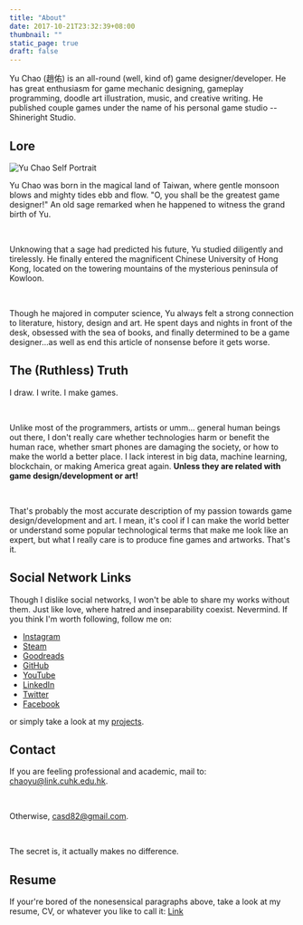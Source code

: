 ```yaml
---
title: "About"
date: 2017-10-21T23:32:39+08:00
thumbnail: ""
static_page: true
draft: false
---
```

Yu Chao (趙佑) is an all-round (well, kind of) game designer/developer. He has great enthusiasm for game mechanic designing, gameplay programming, doodle art illustration, music, and creative writing. He published couple games under the name of his personal game studio -- Shineright Studio.

## Lore
![Yu Chao Self Portrait](/about/avatar-banner.png)

Yu Chao was born in the magical land of Taiwan, where gentle monsoon blows and mighty tides ebb and flow. "O, you shall be the greatest game designer!" An old sage remarked when he happened to witness the grand birth of Yu. 

<br />

Unknowing that a sage had predicted his future, Yu studied diligently and tirelessly. He finally entered the magnificent Chinese University of Hong Kong, located on the towering mountains of the mysterious peninsula of Kowloon. 

<br />

Though he majored in computer science, Yu always felt a strong connection to literature, history, design and art. He spent days and nights in front of the desk, obsessed with the sea of books, and finally determined to be a game designer...as well as end this article of nonsense before it gets worse.

## The (Ruthless) Truth
I draw. I write. I make games.

<br />

Unlike most of the programmers, artists or umm... general human beings out there, I don't really care whether technologies harm or benefit the human race, whether smart phones are damaging the society, or how to make the world a better place. I lack interest in big data, machine learning, blockchain, or making America great again. **Unless they are related with game design/development or art!**

<br />

That's probably the most accurate description of my passion towards game design/development and art. I mean, it's cool if I can make the world better or understand some popular technological terms that make me look like an expert, but what I really care is to produce fine games and artworks. That's it.

## Social Network Links
Though I dislike social networks, I won't be able to share my works without them. Just like love, where hatred and inseparability coexist. Nevermind. If you think I'm worth following, follow me on:

* [Instagram](https://www.instagram.com/yuchao.casd82/)
* [Steam](http://steamcommunity.com/id/casd82)
* [Goodreads](https://www.goodreads.com/user/show/65188332-yu-chao)
* [GitHub](https://github.com/casd82)
* [YouTube](https://www.youtube.com/user/casd8822)
* [LinkedIn](https://www.linkedin.com/in/佑-趙-a55b85b2/)
* [Twitter](https://twitter.com/casd82)
* [Facebook](https://www.facebook.com/casd82.yuchao)

or simply take a look at my [projects](/projects).

## Contact
If you are feeling professional and academic, mail to:
[chaoyu@link.cuhk.edu.hk](chaoyu@link.cuhk.edu.hk).

<br />

Otherwise, [casd82@gmail.com](casd82@gmail.com).

<br />

The secret is, it actually makes no difference.

## Resume
If your're bored of the nonesensical paragraphs above, take a look at my resume, CV, or whatever you like to call it:
[Link](/about/resume.pdf)
